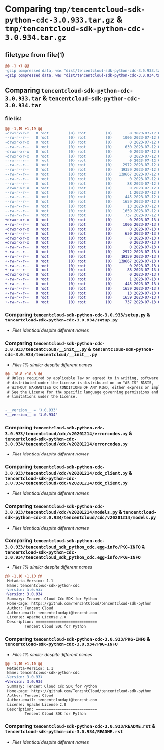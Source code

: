 # Comparing `tmp/tencentcloud-sdk-python-cdc-3.0.933.tar.gz` & `tmp/tencentcloud-sdk-python-cdc-3.0.934.tar.gz`

## filetype from file(1)

```diff
@@ -1 +1 @@
-gzip compressed data, was "dist/tencentcloud-sdk-python-cdc-3.0.933.tar", last modified: Wed Jul 12 00:21:44 2023, max compression
+gzip compressed data, was "dist/tencentcloud-sdk-python-cdc-3.0.934.tar", last modified: Thu Jul 13 00:17:21 2023, max compression
```

## Comparing `tencentcloud-sdk-python-cdc-3.0.933.tar` & `tencentcloud-sdk-python-cdc-3.0.934.tar`

### file list

```diff
@@ -1,19 +1,19 @@
-drwxr-xr-x   0 root         (0) root         (0)        0 2023-07-12 00:21:44.000000 tencentcloud-sdk-python-cdc-3.0.933/
--rw-r--r--   0 root         (0) root         (0)     1006 2023-07-12 00:21:44.000000 tencentcloud-sdk-python-cdc-3.0.933/setup.py
-drwxr-xr-x   0 root         (0) root         (0)        0 2023-07-12 00:21:44.000000 tencentcloud-sdk-python-cdc-3.0.933/tencentcloud/
--rw-r--r--   0 root         (0) root         (0)      630 2023-07-12 00:21:44.000000 tencentcloud-sdk-python-cdc-3.0.933/tencentcloud/__init__.py
-drwxr-xr-x   0 root         (0) root         (0)        0 2023-07-12 00:21:44.000000 tencentcloud-sdk-python-cdc-3.0.933/tencentcloud/cdc/
-drwxr-xr-x   0 root         (0) root         (0)        0 2023-07-12 00:21:44.000000 tencentcloud-sdk-python-cdc-3.0.933/tencentcloud/cdc/v20201214/
--rw-r--r--   0 root         (0) root         (0)        0 2023-07-12 00:21:44.000000 tencentcloud-sdk-python-cdc-3.0.933/tencentcloud/cdc/v20201214/__init__.py
--rw-r--r--   0 root         (0) root         (0)     2972 2023-07-12 00:21:44.000000 tencentcloud-sdk-python-cdc-3.0.933/tencentcloud/cdc/v20201214/errorcodes.py
--rw-r--r--   0 root         (0) root         (0)    19359 2023-07-12 00:21:44.000000 tencentcloud-sdk-python-cdc-3.0.933/tencentcloud/cdc/v20201214/cdc_client.py
--rw-r--r--   0 root         (0) root         (0)   138667 2023-07-12 00:21:44.000000 tencentcloud-sdk-python-cdc-3.0.933/tencentcloud/cdc/v20201214/models.py
--rw-r--r--   0 root         (0) root         (0)        0 2023-07-12 00:21:44.000000 tencentcloud-sdk-python-cdc-3.0.933/tencentcloud/cdc/__init__.py
--rw-r--r--   0 root         (0) root         (0)       88 2023-07-12 00:21:44.000000 tencentcloud-sdk-python-cdc-3.0.933/setup.cfg
-drwxr-xr-x   0 root         (0) root         (0)        0 2023-07-12 00:21:44.000000 tencentcloud-sdk-python-cdc-3.0.933/tencentcloud_sdk_python_cdc.egg-info/
--rw-r--r--   0 root         (0) root         (0)        1 2023-07-12 00:21:44.000000 tencentcloud-sdk-python-cdc-3.0.933/tencentcloud_sdk_python_cdc.egg-info/dependency_links.txt
--rw-r--r--   0 root         (0) root         (0)      445 2023-07-12 00:21:44.000000 tencentcloud-sdk-python-cdc-3.0.933/tencentcloud_sdk_python_cdc.egg-info/SOURCES.txt
--rw-r--r--   0 root         (0) root         (0)     1659 2023-07-12 00:21:44.000000 tencentcloud-sdk-python-cdc-3.0.933/tencentcloud_sdk_python_cdc.egg-info/PKG-INFO
--rw-r--r--   0 root         (0) root         (0)       13 2023-07-12 00:21:44.000000 tencentcloud-sdk-python-cdc-3.0.933/tencentcloud_sdk_python_cdc.egg-info/top_level.txt
--rw-r--r--   0 root         (0) root         (0)     1659 2023-07-12 00:21:44.000000 tencentcloud-sdk-python-cdc-3.0.933/PKG-INFO
--rw-r--r--   0 root         (0) root         (0)      737 2023-07-12 00:21:44.000000 tencentcloud-sdk-python-cdc-3.0.933/README.rst
+drwxr-xr-x   0 root         (0) root         (0)        0 2023-07-13 00:17:21.000000 tencentcloud-sdk-python-cdc-3.0.934/
+-rw-r--r--   0 root         (0) root         (0)     1006 2023-07-13 00:17:21.000000 tencentcloud-sdk-python-cdc-3.0.934/setup.py
+drwxr-xr-x   0 root         (0) root         (0)        0 2023-07-13 00:17:21.000000 tencentcloud-sdk-python-cdc-3.0.934/tencentcloud/
+-rw-r--r--   0 root         (0) root         (0)      630 2023-07-13 00:17:21.000000 tencentcloud-sdk-python-cdc-3.0.934/tencentcloud/__init__.py
+drwxr-xr-x   0 root         (0) root         (0)        0 2023-07-13 00:17:21.000000 tencentcloud-sdk-python-cdc-3.0.934/tencentcloud/cdc/
+drwxr-xr-x   0 root         (0) root         (0)        0 2023-07-13 00:17:21.000000 tencentcloud-sdk-python-cdc-3.0.934/tencentcloud/cdc/v20201214/
+-rw-r--r--   0 root         (0) root         (0)        0 2023-07-13 00:17:21.000000 tencentcloud-sdk-python-cdc-3.0.934/tencentcloud/cdc/v20201214/__init__.py
+-rw-r--r--   0 root         (0) root         (0)     2972 2023-07-13 00:17:21.000000 tencentcloud-sdk-python-cdc-3.0.934/tencentcloud/cdc/v20201214/errorcodes.py
+-rw-r--r--   0 root         (0) root         (0)    19359 2023-07-13 00:17:21.000000 tencentcloud-sdk-python-cdc-3.0.934/tencentcloud/cdc/v20201214/cdc_client.py
+-rw-r--r--   0 root         (0) root         (0)   138667 2023-07-13 00:17:21.000000 tencentcloud-sdk-python-cdc-3.0.934/tencentcloud/cdc/v20201214/models.py
+-rw-r--r--   0 root         (0) root         (0)        0 2023-07-13 00:17:21.000000 tencentcloud-sdk-python-cdc-3.0.934/tencentcloud/cdc/__init__.py
+-rw-r--r--   0 root         (0) root         (0)       88 2023-07-13 00:17:21.000000 tencentcloud-sdk-python-cdc-3.0.934/setup.cfg
+drwxr-xr-x   0 root         (0) root         (0)        0 2023-07-13 00:17:21.000000 tencentcloud-sdk-python-cdc-3.0.934/tencentcloud_sdk_python_cdc.egg-info/
+-rw-r--r--   0 root         (0) root         (0)        1 2023-07-13 00:17:21.000000 tencentcloud-sdk-python-cdc-3.0.934/tencentcloud_sdk_python_cdc.egg-info/dependency_links.txt
+-rw-r--r--   0 root         (0) root         (0)      445 2023-07-13 00:17:21.000000 tencentcloud-sdk-python-cdc-3.0.934/tencentcloud_sdk_python_cdc.egg-info/SOURCES.txt
+-rw-r--r--   0 root         (0) root         (0)     1659 2023-07-13 00:17:21.000000 tencentcloud-sdk-python-cdc-3.0.934/tencentcloud_sdk_python_cdc.egg-info/PKG-INFO
+-rw-r--r--   0 root         (0) root         (0)       13 2023-07-13 00:17:21.000000 tencentcloud-sdk-python-cdc-3.0.934/tencentcloud_sdk_python_cdc.egg-info/top_level.txt
+-rw-r--r--   0 root         (0) root         (0)     1659 2023-07-13 00:17:21.000000 tencentcloud-sdk-python-cdc-3.0.934/PKG-INFO
+-rw-r--r--   0 root         (0) root         (0)      737 2023-07-13 00:17:21.000000 tencentcloud-sdk-python-cdc-3.0.934/README.rst
```

### Comparing `tencentcloud-sdk-python-cdc-3.0.933/setup.py` & `tencentcloud-sdk-python-cdc-3.0.934/setup.py`

 * *Files identical despite different names*

### Comparing `tencentcloud-sdk-python-cdc-3.0.933/tencentcloud/__init__.py` & `tencentcloud-sdk-python-cdc-3.0.934/tencentcloud/__init__.py`

 * *Files 1% similar despite different names*

```diff
@@ -10,8 +10,8 @@
 # Unless required by applicable law or agreed to in writing, software
 # distributed under the License is distributed on an "AS IS" BASIS,
 # WITHOUT WARRANTIES OR CONDITIONS OF ANY KIND, either express or implied.
 # See the License for the specific language governing permissions and
 # limitations under the License.
 
 
-__version__ = '3.0.933'
+__version__ = '3.0.934'
```

### Comparing `tencentcloud-sdk-python-cdc-3.0.933/tencentcloud/cdc/v20201214/errorcodes.py` & `tencentcloud-sdk-python-cdc-3.0.934/tencentcloud/cdc/v20201214/errorcodes.py`

 * *Files identical despite different names*

### Comparing `tencentcloud-sdk-python-cdc-3.0.933/tencentcloud/cdc/v20201214/cdc_client.py` & `tencentcloud-sdk-python-cdc-3.0.934/tencentcloud/cdc/v20201214/cdc_client.py`

 * *Files identical despite different names*

### Comparing `tencentcloud-sdk-python-cdc-3.0.933/tencentcloud/cdc/v20201214/models.py` & `tencentcloud-sdk-python-cdc-3.0.934/tencentcloud/cdc/v20201214/models.py`

 * *Files identical despite different names*

### Comparing `tencentcloud-sdk-python-cdc-3.0.933/tencentcloud_sdk_python_cdc.egg-info/PKG-INFO` & `tencentcloud-sdk-python-cdc-3.0.934/tencentcloud_sdk_python_cdc.egg-info/PKG-INFO`

 * *Files 1% similar despite different names*

```diff
@@ -1,10 +1,10 @@
 Metadata-Version: 1.1
 Name: tencentcloud-sdk-python-cdc
-Version: 3.0.933
+Version: 3.0.934
 Summary: Tencent Cloud Cdc SDK for Python
 Home-page: https://github.com/TencentCloud/tencentcloud-sdk-python
 Author: Tencent Cloud
 Author-email: tencentcloudapi@tencent.com
 License: Apache License 2.0
 Description: ============================
         Tencent Cloud SDK for Python
```

### Comparing `tencentcloud-sdk-python-cdc-3.0.933/PKG-INFO` & `tencentcloud-sdk-python-cdc-3.0.934/PKG-INFO`

 * *Files 1% similar despite different names*

```diff
@@ -1,10 +1,10 @@
 Metadata-Version: 1.1
 Name: tencentcloud-sdk-python-cdc
-Version: 3.0.933
+Version: 3.0.934
 Summary: Tencent Cloud Cdc SDK for Python
 Home-page: https://github.com/TencentCloud/tencentcloud-sdk-python
 Author: Tencent Cloud
 Author-email: tencentcloudapi@tencent.com
 License: Apache License 2.0
 Description: ============================
         Tencent Cloud SDK for Python
```

### Comparing `tencentcloud-sdk-python-cdc-3.0.933/README.rst` & `tencentcloud-sdk-python-cdc-3.0.934/README.rst`

 * *Files identical despite different names*

